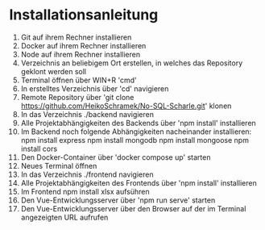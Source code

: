 # Installationsanleitung
1) Git auf ihrem Rechner installieren
2) Docker auf ihrem Rechner installieren
3) Node auf ihrem Rechner installieren
4) Verzeichnis an beliebigem Ort erstellen, in welches das Repository geklont werden soll
5) Terminal öffnen über WIN+R 'cmd'
6) In erstelltes Verzeichnis über 'cd' navigieren
7) Remote Repository über 'git clone https://github.com/HeikoSchramek/No-SQL-Scharle.git' klonen
8) In das Verzeichnis ./backend navigieren
9) Alle Projektabhängigkeiten des Backends über 'npm install' installieren
10) Im Backend noch folgende Abhängigkeiten nacheinander installieren:
    npm install express
    npm install mongodb
    npm install mongoose
    npm install cors
11) Den Docker-Container über 'docker compose up' starten
12) Neues Terminal öffnen
13) In das Verzeichnis ./frontend navigieren
14) Alle Projektabhängigkeiten des Frontends über 'npm install' installieren
15) Im Frontend npm install xlsx aufsühren
16) Den Vue-Entwicklungsserver über 'npm run serve' starten
17) Den Vue-Entwicklungsserver über den Browser auf der im Terminal angezeigten URL aufrufen




